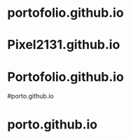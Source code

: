 # portofolio.github.io
# Pixel2131.github.io
# Portofolio.github.io
#porto.github.io
# porto.github.io

